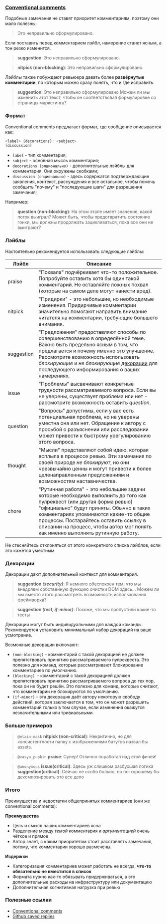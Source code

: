 ### [Conventional comments](https://conventionalcomments.org/)

Подобные замечания не ставят приоритет комментариям, поэтому они мало полезны:

> Это неправильно сформулировано.

Если поставить перед комментарием лэйбл, намерение станет ясным, а тон резко изменится.

> **suggestion**: Это неправильно сформулировано.

> **nitpick (non-blocking)**: Это неправильно сформулировано.

Лэйблы также побуждают ревьюера давать более **развёрнутые комментарии**, по которым можно сразу понять, что и где исправить.

> **suggestion**: Это неправильно сформулировано
> Можем ли мы изменить этот текст, чтобы он соответствовал формулировке со страницы маркетинга?

### Формат

Conventional comments предлагает формат, где сообщение описывается как:

```js
<label> [decorations]: <subject>
[discussion]
```

- `label` - тип комментария;
- `subject` - основная мысль комментария;
- `decorations (опционально)` - дополнительные лэйблы для комментария. Они окружены скобками;
- `discussion (опционально)` - здесь содержатся подтверждающие заявления, контекст, рассуждения и все остальное, чтобы помочь сообщить "почему" и "последующие шаги" для разрешения замечания;

Например:

> **question (non-blocking)**: На этом этапе имеет значение, какой поток выиграл?
> Может быть, чтобы предотвратить состояние гонки, мы должны продолжать зацикливаться, пока все они не выиграют?

### Лэйблы

Настоятельно рекомендуется использовать следующие лэйблы:

| Лэйбл      | Описание                                                                                                         |
|------------|--------------------------------------------------------------------------------------------------------------|
| praise     | "Похвала" подчёркивает что-то положительное. Попробуйте оставить хотя бы один такой комментарий. Не оставляйте ложных похвал (которые на самом деле могут нанести вред).|
| nitpick    | "Придирки" - это небольшие, но необходимые изменения. Придирчивые комментарии значительно помогают направить внимание читателя на комментарии, требующие большего внимания.|
| suggestion | "Предложения" предоставляют способы по совершенствованию в определённой теме. Важно быть предельно ясным в том, что предлагается и почему именно это улучшение. Рассмотрите возможность использовать *блокирующие* и *не блокирующие* [декорации](http://doka.guide/tools/code-review/#dekoracii) для последующего информирования о ваших намерениях.|
| issue      | "Проблемы" высвечивают конкретные трудности рассматриваемого вопроса. Если вы не уверены, существует проблема или нет - рассмотрите возможность оставить *question*.|
| question   | "Вопросы" допустимы, если у вас есть потенциальная проблема, но не уверены уместна она или нет. Обращение к автору с просьбой о разъяснении или расследовании может привести к быстрому урегулированию этого вопроса. |
| thought    | "Мысли" представляют собой идею, которая всплыла в процессе ревью. Эти замечания по своей природе *не блокируют*, но они чрезвычайно ценны и могут привести к более целенаправленным предложениям и возможностям наставничества.|
| chore      | "Рутинная работа" - это небольшие задачи которые необходимо выполнить до того как пулреквест (или другая форма ревью) "официально" будут приняты. Обычно в таких комментариях упоминаются какие-то общие процессы. Постарайтесь оставить ссылку в описании на процесс, чтобы автор мог понять как именно выполнять рутинную работу. |

Не стесняйтесь отклоняться от этого конкретного списка лэйблов, если это кажется уместным.

### Декорации

Декорации дают дополнительный контекст для комментария.

> **suggestion *(security)***: Я немного обеспокоен тем, что мы внедряем собственную функцию очистки DOM здесь...
> Можем ли мы вместо этого рассмотреть возможность использования фреймворка?

> **suggestion *(test, if-minor)***: Похоже, что мы пропустили какие-то тесты

Декорации могут быть индивидуальными для каждой команды. Рекомендуется установить минимальный набор декораций на ваше усмотрение.

Возможные декорации включают:

- `(non-blocking)` - комментарий с такой декорацией не должен препятствовать принятию рассматриваемого пулреквеста. Это полезно для команд, которые рассматривают блокирование комментариев по умолчанию.
- `(blocking) `- комментарий с такой декорацией должен препятствовать принятию рассматриваемого вопроса до тех пор, пока он не будет решён. Это полезно для команд, которые считают, что комментарии не блокируются по умолчанию.
- `(if-minor)` - эта декорация даёт автору некоторую свободу действий, которая заключается в том, что он может разрешить комментарий только в том случае, если изменения окажутся незначительными или тривиальными.

### Больше примеров

> `@elain-mask`
> **nitpick (non-critical)**: Некритично, но для консистентности папку с изображениями батутов назвал бы assets.

> `@vasya_pupkin`
> **praise**: Супер! Отлично поработал над этой фичей!

> `@anonymous`
> **issue(critical)**: Здесь уж слишком разбухшая логика
> **suggestion(critical)**: Сейчас не особо больно, но по-хорошему бы декомпозировать это все дело

### Итого

Преимущества и недостатки общепринятых комментариев (они же conventional comments):

**Преимущества**
- Цель и смысл наших комментариев ясна
- Разделение между *темой* комментария и *аргументацией* очень чёткое и прямое
- Автор знает, с каким приоритетом стоит расставлять замечания, потому, что комментарии хорошо размечены.

**Издержки**
- Категоризация комментариев может работать не всегда, **что-то обязательно не вместится в список**
- Формата нужно как-то обязывать придерживаться, а это дополнительные расходы на инфраструктуру или документацию
- Дополнительная когнитивная нагрузка при ревью

### Полезные ссылки

- [Conventional comments](https://conventionalcomments.org/)
- [Github saved replies](https://gist.github.com/yesnoruly/ad4554360fe6c41668186e64e28c16b7)
